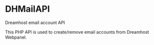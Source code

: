 # DHMailAPI
Dreamhost email account API

This PHP API is used to create/remove email accounts from Dreamhost Webpanel.
